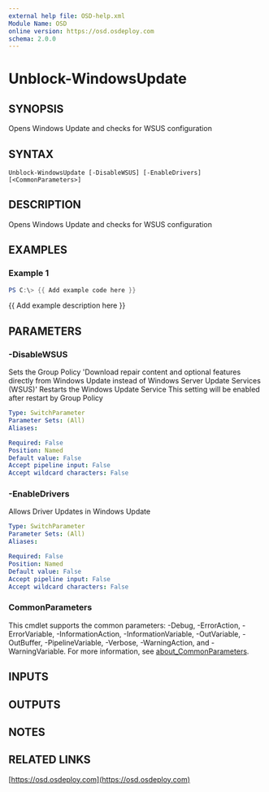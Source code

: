 ```yaml
---
external help file: OSD-help.xml
Module Name: OSD
online version: https://osd.osdeploy.com
schema: 2.0.0
---
```


# Unblock-WindowsUpdate

## SYNOPSIS
Opens Windows Update and checks for WSUS configuration

## SYNTAX

```
Unblock-WindowsUpdate [-DisableWSUS] [-EnableDrivers] [<CommonParameters>]
```

## DESCRIPTION
Opens Windows Update and checks for WSUS configuration

## EXAMPLES

### Example 1
```powershell
PS C:\> {{ Add example code here }}
```

{{ Add example description here }}

## PARAMETERS

### -DisableWSUS
Sets the Group Policy 'Download repair content and optional features directly from Windows Update instead of Windows Server Update Services (WSUS)'
Restarts the Windows Update Service
This setting will be enabled after restart by Group Policy

```yaml
Type: SwitchParameter
Parameter Sets: (All)
Aliases:

Required: False
Position: Named
Default value: False
Accept pipeline input: False
Accept wildcard characters: False
```

### -EnableDrivers
Allows Driver Updates in Windows Update

```yaml
Type: SwitchParameter
Parameter Sets: (All)
Aliases:

Required: False
Position: Named
Default value: False
Accept pipeline input: False
Accept wildcard characters: False
```

### CommonParameters
This cmdlet supports the common parameters: -Debug, -ErrorAction, -ErrorVariable, -InformationAction, -InformationVariable, -OutVariable, -OutBuffer, -PipelineVariable, -Verbose, -WarningAction, and -WarningVariable. For more information, see [about_CommonParameters](http://go.microsoft.com/fwlink/?LinkID=113216).

## INPUTS

## OUTPUTS

## NOTES

## RELATED LINKS

[https://osd.osdeploy.com](https://osd.osdeploy.com)

